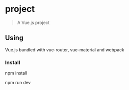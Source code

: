 # project

> A Vue.js project

## Using
Vue.js bundled with vue-router, vue-material and webpack

### Install

npm install

npm run dev
